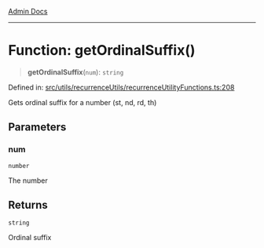 [Admin Docs](/)

---

# Function: getOrdinalSuffix()

> **getOrdinalSuffix**(`num`): `string`

Defined in: [src/utils/recurrenceUtils/recurrenceUtilityFunctions.ts:208](https://github.com/PalisadoesFoundation/talawa-admin/blob/main/src/utils/recurrenceUtils/recurrenceUtilityFunctions.ts#L208)

Gets ordinal suffix for a number (st, nd, rd, th)

## Parameters

### num

`number`

The number

## Returns

`string`

Ordinal suffix
